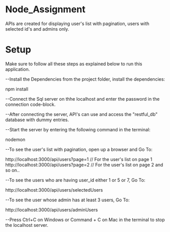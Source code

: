 # Node_Assignment
APIs are created for displaying user's list with pagination, users with selected id's and admins only.

# Setup
Make sure to follow all these steps as explained below to run this application.

--Install the Dependencies from the project folder, install the dependencies:

npm install

--Connect the Sql server on thhe localhost and enter the password in the connection code-block.

--After connecting the server, API's can use and access the "restful_db" database with dummy entries.

--Start the server by entering the following command in the terminal:

nodemon

--To see the user's list with pagination, open up a browser and Go To:

http://localhost:3000/api/users?page=1  // For the user's list on page 1
http://localhost:3000/api/users?page=2  // For the user's list on page 2 and so on..

--To see the users who are having user_id either 1 or 5 or 7, Go To:

http://localhost:3000/api/users/selectedUsers

--To see the user whose admin has at least 3 users, Go To:

http://localhost:3000/api/users/adminUsers

--Press Ctrl+C on Windows or Command + C on Mac in the terminal to stop the localhost server.






 

